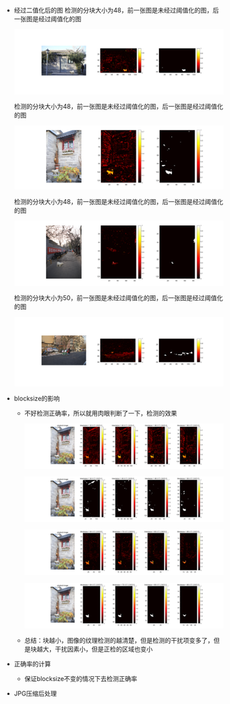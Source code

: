 - 经过二值化后的图
    检测的分块大小为48，前一张图是未经过阈值化的图，后一张图是经过阈值化的图

    ![](统计性测试/test1_2_48.png)

    检测的分块大小为48，前一张图是未经过阈值化的图，后一张图是经过阈值化的图

    ![](统计性测试/test2_2_48.png)

    检测的分块大小为48，前一张图是未经过阈值化的图，后一张图是经过阈值化的图

    ![](统计性测试/test3_2_48.png)

    检测的分块大小为50，前一张图是未经过阈值化的图，后一张图是经过阈值化的图

    ![](统计性测试/test4_2_50.png)


- blocksize的影响
  - 不好检测正确率，所以就用肉眼判断了一下，检测的效果

    ![](统计性测试/test3_bs32-56.png)

    ![](统计性测试/test3_twovalue_bs32-56.png)

    ![](统计性测试/test3_bs64-88.png)

    ![](统计性测试/test3_twovalue_bs64-88.png)

  - 总结：块越小，图像的纹理检测的越清楚，但是检测的干扰项变多了，但是块越大，干扰因素小，但是正检的区域也变小

- 正确率的计算
  - 保证blocksize不变的情况下去检测正确率

- JPG压缩后处理
  